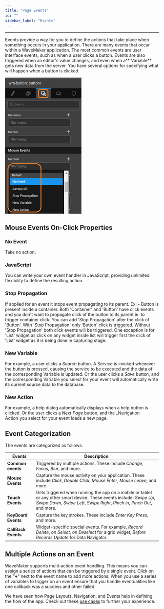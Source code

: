 ```yaml
---
title: "Page Events"
id: ""
sidebar_label: "Events"
---
```

---

Events provide a way for you to define the actions that take place when something occurs in your application. There are many events that occur within a WaveMaker application. The most common events are user interface events, such as when a user clicks a button. Events are also triggered when an editor's value changes, and even when a** Variable** gets new data from the server. You have several options for specifying what will happen when a button is clicked.

[![](/learn/assets/event_types.png)](/learn/assets/event_types.png) 

## Mouse Events On-Click Properties

### No Event
Take no action.

### JavaScript
You can write your own event handler in JavaScript, providing unlimited flexibility to define the resulting action.

### Stop Propagation
If applied for an event it stops event propagating to its parent. Ex: - Button is present inside a container. Both 'Container' and 'Button' have click events and you don't want to propagate click of the button to its parent ie. to trigger container click. You can add 'Stop Propagation' after the click of 'Button'. With 'Stop Propagation' only 'Button' click is triggered. Without 'Stop Propagation' both click events will be triggered. One exception is for 'List' widget as click on any widget inside list will trigger first the click of 'List' widget as it is being done in capturing stage.

### New Variable
For example, a user clicks a _Search_ button. A Service is invoked whenever the button is pressed, causing the service to be executed and the data of the corresponding Variable is updated. Or the user clicks a _Save_ button, and the corresponding Variable you select for your event will automatically write its current source data to the database.

### New Action
For example, a help dialog automatically displays when a help button is clicked. Or the user clicks a _Next Page_ button, and the _Navigation Action_you select for your event loads a new page.

## Event Categorization

The events are categorized as follows:

|Events| Description |
|---|---|
|**Common events** | Triggered by multiple actions. These include _Change_, _Focus_, _Blur_, and more.|
|**Mouse Events** | Capture the mouse activity on your application. These include _Click_, _Double Click_, _Mouse Enter_, _Mouse Leave_, and more. |
| **Touch Events** | Gets triggered when running the app on a mobile or tablet or any other smart device. These events include: _Swipe Up_, _Swipe Down_, _Swipe Left_, _Swipe Right_, _Pinch In_, _Pinch Out_, and more.|
| **KeyBoard Events** | Capture the key strokes. These include _Enter Key Press_, and more.|
| **CallBack Events** | Widget-specific special events. For example, _Record Delete_, _on Select_, _on Deselect_ for a grid widget; _Before Records Update_ for Data Navigator. |

## Multiple Actions on an Event

WaveMaker supports multi-action event handling. This means you can assign a series of actions that can be triggered by a single event. Click on the "**+**" next to the event name to add more actions. When you use a series of variables to trigger on an event ensure that you handle eventualities like one callback was a success and other failed.

We have seen how Page Layouts, Navigation, and Events help in defining the flow of the app. Check out these [use cases](/learn/app-development/ui-design/use-cases-ui-design/) to further your experience.


